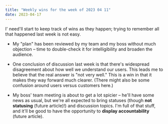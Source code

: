 ```yaml
---
title: "Weekly wins for the week of 2023 04 11"
date: 2023-04-17
---
```


I' need'll start to keep track of wins as they happen; trying to remember all that happened last week is not easy.

- My "plan" has been reviewed by my team and my boss without much objection – time to double-check it for intelligibility and broaden the audience.

- One conclusion of discussion last week is that there's widespread disagreement about how well we understand our users. This leads me to believe that the real answer is "not very well." This is a win in that it makes they way forward much clearer. (There might also be some confusion around users versus customers here.)

- My boss' team meeting is about to get a lot spicier – he'll have some news as usual, but we're all expected to bring statuses (though **not statusing** (future article)!) and discussion topics. I'm full of that stuff, and it'll be good to have the opportunity to **display accountability** (future article).
